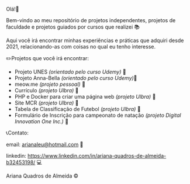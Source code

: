 Olá!:wave:

Bem-vindo ao meu repositório de projetos independentes, projetos de faculdade e projetos guiados por cursos que realizei :books:

Aqui você irá encontrar minhas experiências e práticas que adquiri desde 2021, relacionando-as com coisas no qual eu tenho interesse.

:pencil2:Projetos que você irá encontrar:

- Projeto UNES *(orientado pelo curso Udemy)* :deciduous_tree:
- Projeto Anna-Bella *(orientado pelo curso Udemy)*:deciduous_tree:
- meow.me *(projeto pessoal)* :deciduous_tree:
- Currículo *(projeto Ulbra)* :deciduous_tree:
- PHP e Docker para criar uma página web *(projeto Ulbra)* :deciduous_tree:
- Site MCR *(projeto Ulbra)* :deciduous_tree:
- Tabela de Classificação de Futebol *(projeto Ulbra)* :deciduous_tree:
- Formulário de Inscrição para campeonato de natação *(projeto Digital Innovation One Inc.)* :deciduous_tree:


:telephone_receiver:Contato:

email: arianaleu@hotmail.com :email:

linkedin: https://www.linkedin.com/in/ariana-quadros-de-almeida-b32453198/ :computer:



Ariana Quadros de Almeida :copyright:

